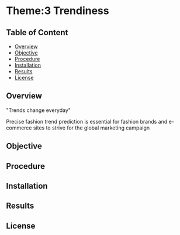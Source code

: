 # Theme:3 Trendiness
## Table of Content
- [Overview](#Overview)
- [Objective](#Objective)
- [Procedure](#Procedure)
- [Installation](#Installation)
- [Results](#Results)
- [License](#License)
## Overview
"Trends change everyday"

Precise fashion trend prediction is essential for fashion brands and e-commerce sites to strive for the global marketing campaign
## Objective

## Procedure
## Installation
## Results
## License
